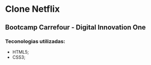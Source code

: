 # Clone Netflix

## Bootcamp Carrefour - Digital Innovation One

### Teconologias utilizadas: 

- HTML5;
- CSS3;

